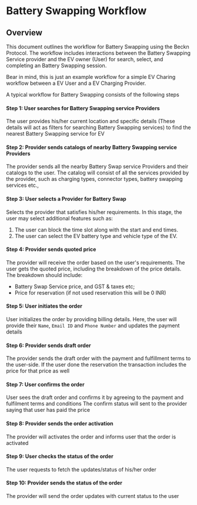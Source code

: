 # Battery Swapping Workflow

## Overview
This document outlines the workflow for Battery Swapping using the Beckn Protocol. The workflow includes interactions between the Battery Swapping Service provider and the EV owner (User) for search, select, and completing an Battery Swapping session.

Bear in mind, this is just an example workflow for a simple EV Charing workflow between a EV User and a EV Charging Provider.

A typical workflow for Battery Swapping consists of the following steps

#### Step 1: User searches for Battery Swapping service Providers
The user provides his/her current location and specific details (These details will act as filters for searching Battery Swapping services) to find the nearest Battery Swapping service for EV

#### Step 2: Provider sends catalogs of nearby Battery Swapping service Providers
The provider sends all the nearby Battery Swap service Providers and their catalogs to the user.
The catalog will consist of all the services provided by the provider, such as charging types, connector types, battery swapping services etc.,

#### Step 3: User selects a Provider for Battery Swap
Selects the provider that satisfies his/her requirements.
In this stage, the user may select additional features such as:
1. The user can block the time slot along with the start and end times.
2. The user can select the EV battery type and vehicle type of the EV.

#### Step 4: Provider sends quoted price
The provider will receive the order based on the user's requirements.
The user gets the quoted price, including the breakdown of the price details.
The breakdown should include:
  - Battery Swap Service price, and GST & taxes etc;
  - Price for reservation (if not used reservation this will be 0 INR)

#### Step 5: User initiates the order
User initializes the order by providing billing details. 
Here, the user will provide their `Name`, `Email ID` and `Phone Number` and updates the payment details

#### Step 6: Provider sends draft order
The provider sends the draft order with the payment and fulfillment terms to the user-side.
If the user done the reservation the transaction includes the price for that price as well

#### Step 7: User confirms the order
User sees the draft order and confirms it by agreeing to the payment and fulfilment terms and conditions
The confirm status will sent to the provider saying that user has paid the price

#### Step 8: Provider sends the order activation
The provider will activates the order and informs user that the order is activated

#### Step 9: User checks the status of the order
The user requests to fetch the updates/status of his/her order

#### Step 10: Provider sends the status of the order
The provider will send the order updates with current status to the user
